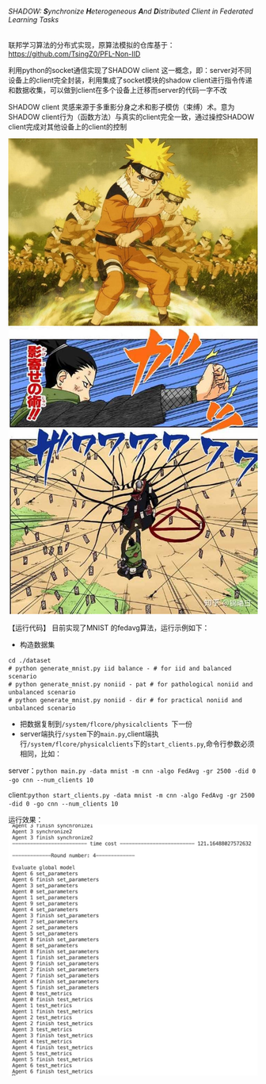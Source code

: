 ###### SHADOW: **S**ynchronize **H**eterogeneous **A**nd **D**istributed Client in Federated Learning Tasks

联邦学习算法的分布式实现，原算法模拟的仓库基于：https://github.com/TsingZ0/PFL-Non-IID

利用python的socket通信实现了SHADOW client 这一概念，即：server对不同设备上的client完全封装，利用集成了socket模块的shadow client进行指令传递和数据收集，可以做到client在多个设备上迁移而server的代码一字不改


SHADOW client 灵感来源于多重影分身之术和影子模仿（束缚）术。意为SHADOW client行为（函数方法）与真实的client完全一致，通过操控SHADOW client完成对其他设备上的client的控制

![](resource/multi.jpeg)
![](resource/mofang.jpeg)


【运行代码】
目前实现了MNIST 的fedavg算法，运行示例如下：

* 构造数据集
```
cd ./dataset
# python generate_mnist.py iid balance - # for iid and balanced scenario
# python generate_mnist.py noniid - pat # for pathological noniid and unbalanced scenario
# python generate_mnist.py noniid - dir # for practical noniid and unbalanced scenario
```

* 把数据复制到```/system/flcore/physicalclients ```下一份
* server端执行```/system```下的```main.py```,client端执行```/system/flcore/physicalclients```下的```start_clients.py```,命令行参数必须相同，比如：

server：```python main.py -data mnist -m cnn -algo FedAvg -gr 2500 -did 0 -go cnn --num_clients 10```

client:```python start_clients.py -data mnist -m cnn -algo FedAvg -gr 2500 -did 0 -go cnn --num_clients 10```

运行效果：
![](resource/result.jpeg)